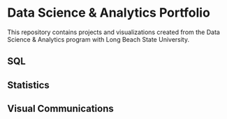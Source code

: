 # Data Science & Analytics Portfolio
This repository contains projects and visualizations created from the Data Science & Analytics program with Long Beach State University.

## SQL

## Statistics

## Visual Communications
